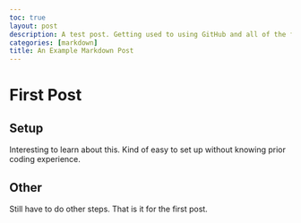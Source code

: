 ```yaml
---
toc: true
layout: post
description: A test post. Getting used to using GitHub and all of the features it has.
categories: [markdown]
title: An Example Markdown Post
---
```

# First Post

## Setup

Interesting to learn about this. Kind of easy to set up without knowing prior coding experience.

## Other

Still have to do other steps. That is it for the first post.
